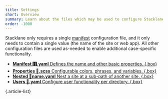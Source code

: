 ```yaml
---
title: Settings
short: Overview
summary: Learn about the files which may be used to configure Stacklane.
order: -1000
---
```


Stacklane only requires a single [manifest](/🗄/Article/settings/manifest.md)
configuration file, and it only needs to contain a single value (the name of the site or web app).
All other configuration files are used as-needed to enable additional case-specific functionality.

- [**Manifest 🎛.yaml** Defines the name and other basic properties. {.box}](/🗄/Article/settings/manifest.md)
- [**Properties 🎨.scss** Configurable colors, phrases, and variables. {.box}](/🗄/Article/settings/properties.md)
- [**Nested 🔌name.yaml** Nest a site at a sub-path of another site. {.box}](/🗄/Article/settings/nested.md)
- [**Users 👤.yaml** Configure user functionality per directory. {.box}](/🗄/Article/users/settings.md)

{.article-list}